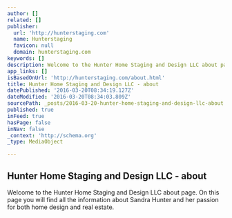 ```yaml
---
author: []
related: []
publisher:
  url: 'http://hunterstaging.com'
  name: Hunterstaging
  favicon: null
  domain: hunterstaging.com
keywords: []
description: Welcome to the Hunter Home Staging and Design LLC about page. On this page you will find all the information about Sandra Hunter and her passion for both home design and real estate.
app_links: []
isBasedOnUrl: 'http://hunterstaging.com/about.html'
title: Hunter Home Staging and Design LLC - about
datePublished: '2016-03-20T08:34:19.127Z'
dateModified: '2016-03-20T08:34:03.809Z'
sourcePath: _posts/2016-03-20-hunter-home-staging-and-design-llc-about.md
published: true
inFeed: true
hasPage: false
inNav: false
_context: 'http://schema.org'
_type: MediaObject

---
```

<article style=""><h1>Hunter Home Staging and Design LLC - about</h1><p>Welcome to the Hunter Home Staging and Design LLC about page. On this page you will find all the information about Sandra Hunter and her passion for both home design and real estate.</p></article>